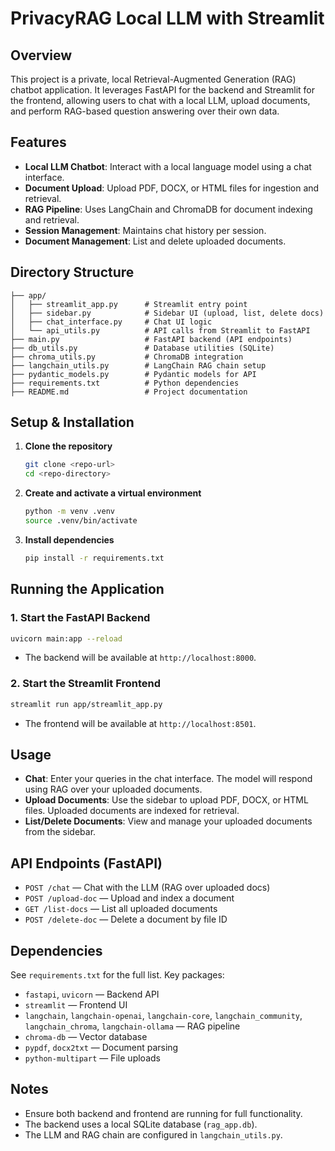 # PrivacyRAG Local LLM with Streamlit

## Overview
This project is a private, local Retrieval-Augmented Generation (RAG) chatbot application. It leverages FastAPI for the backend and Streamlit for the frontend, allowing users to chat with a local LLM, upload documents, and perform RAG-based question answering over their own data.

## Features
- **Local LLM Chatbot**: Interact with a local language model using a chat interface.
- **Document Upload**: Upload PDF, DOCX, or HTML files for ingestion and retrieval.
- **RAG Pipeline**: Uses LangChain and ChromaDB for document indexing and retrieval.
- **Session Management**: Maintains chat history per session.
- **Document Management**: List and delete uploaded documents.

## Directory Structure
```
├── app/
│   ├── streamlit_app.py      # Streamlit entry point
│   ├── sidebar.py            # Sidebar UI (upload, list, delete docs)
│   ├── chat_interface.py     # Chat UI logic
│   └── api_utils.py          # API calls from Streamlit to FastAPI
├── main.py                   # FastAPI backend (API endpoints)
├── db_utils.py               # Database utilities (SQLite)
├── chroma_utils.py           # ChromaDB integration
├── langchain_utils.py        # LangChain RAG chain setup
├── pydantic_models.py        # Pydantic models for API
├── requirements.txt          # Python dependencies
├── README.md                 # Project documentation
```

## Setup & Installation
1. **Clone the repository**
   ```bash
   git clone <repo-url>
   cd <repo-directory>
   ```
2. **Create and activate a virtual environment**
   ```bash
   python -m venv .venv
   source .venv/bin/activate
   ```
3. **Install dependencies**
   ```bash
   pip install -r requirements.txt
   ```

## Running the Application
### 1. Start the FastAPI Backend
```bash
uvicorn main:app --reload
```
- The backend will be available at `http://localhost:8000`.

### 2. Start the Streamlit Frontend
```bash
streamlit run app/streamlit_app.py
```
- The frontend will be available at `http://localhost:8501`.

## Usage
- **Chat**: Enter your queries in the chat interface. The model will respond using RAG over your uploaded documents.
- **Upload Documents**: Use the sidebar to upload PDF, DOCX, or HTML files. Uploaded documents are indexed for retrieval.
- **List/Delete Documents**: View and manage your uploaded documents from the sidebar.

## API Endpoints (FastAPI)
- `POST /chat` — Chat with the LLM (RAG over uploaded docs)
- `POST /upload-doc` — Upload and index a document
- `GET /list-docs` — List all uploaded documents
- `POST /delete-doc` — Delete a document by file ID

## Dependencies
See `requirements.txt` for the full list. Key packages:
- `fastapi`, `uvicorn` — Backend API
- `streamlit` — Frontend UI
- `langchain`, `langchain-openai`, `langchain-core`, `langchain_community`, `langchain_chroma`, `langchain-ollama` — RAG pipeline
- `chroma-db` — Vector database
- `pypdf`, `docx2txt` — Document parsing
- `python-multipart` — File uploads

## Notes
- Ensure both backend and frontend are running for full functionality.
- The backend uses a local SQLite database (`rag_app.db`).
- The LLM and RAG chain are configured in `langchain_utils.py`.

